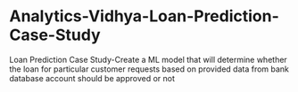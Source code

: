 # Analytics-Vidhya-Loan-Prediction-Case-Study
Loan Prediction Case Study-Create a ML model that will determine whether the loan for particular customer requests based on provided data from bank database account should be approved or not
